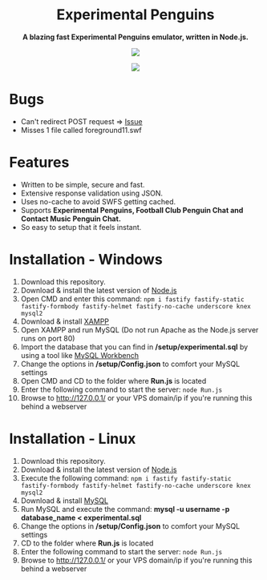 <h1 align="center">Experimental Penguins</h1>
<p align="center"><b>A blazing fast Experimental Penguins emulator, written in Node.js.</b></p>
<p align="center"><img src="https://vignette.wikia.nocookie.net/clubpenguin/images/0/00/Experimental_Penguins.png/revision/latest?cb=20160206070548"></p>
<p align="center"><img src="https://i.imgur.com/sDc8wdJ.png"></p> 

# Bugs

* Can't redirect POST request => [Issue](https://github.com/fastify/fastify/issues/1049)
* Misses 1 file called foreground11.swf

# Features

* Written to be simple, secure and fast.
* Extensive response validation using JSON.
* Uses no-cache to avoid SWFS getting cached.
* Supports <b>Experimental Penguins, Football Club Penguin Chat and Contact Music Penguin Chat.</b>
* So easy to setup that it feels instant.

# Installation - Windows

1. Download this repository.
2. Download & install the latest version of [Node.js](https://nodejs.org/en/)
3. Open CMD and enter this command: ```npm i fastify fastify-static fastify-formbody fastify-helmet fastify-no-cache underscore knex mysql2```
4. Download & install [XAMPP](https://www.apachefriends.org/index.html)
5. Open XAMPP and run MySQL (Do not run Apache as the Node.js server runs on port 80)
6. Import the database that you can find in <b>/setup/experimental.sql</b> by using a tool like [MySQL Workbench](https://dev.mysql.com/downloads/workbench/?utm_source=tuicool)
7. Change the options in <b>/setup/Config.json</b> to comfort your MySQL settings
8. Open CMD and CD to the folder where <b>Run.js</b> is located
9. Enter the following command to start the server: ```node Run.js```
10. Browse to http://127.0.0.1/ or your VPS domain/ip if you're running this behind a webserver

# Installation - Linux

1. Download this repository.
2. Download & install the latest version of [Node.js](https://nodejs.org/en/)
3. Execute the following command: ```npm i fastify fastify-static fastify-formbody fastify-helmet fastify-no-cache underscore knex mysql2```
4. Download & install [MySQL](https://www.mysql.com/)
5. Run MySQL and execute the command: <b>mysql -u username -p database_name < experimental.sql</b>
6. Change the options in <b>/setup/Config.json</b> to comfort your MySQL settings
7. CD to the folder where <b>Run.js</b> is located
8. Enter the following command to start the server: ```node Run.js```
9. Browse to http://127.0.0.1/ or your VPS domain/ip if you're running this behind a webserver
